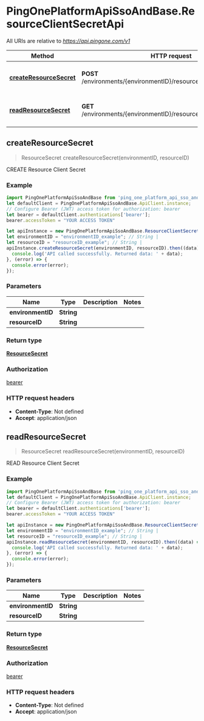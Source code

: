 # PingOnePlatformApiSsoAndBase.ResourceClientSecretApi

All URIs are relative to *https://api.pingone.com/v1*

Method | HTTP request | Description
------------- | ------------- | -------------
[**createResourceSecret**](ResourceClientSecretApi.md#createResourceSecret) | **POST** /environments/{environmentID}/resources/{resourceID}/secret | CREATE Resource Client Secret
[**readResourceSecret**](ResourceClientSecretApi.md#readResourceSecret) | **GET** /environments/{environmentID}/resources/{resourceID}/secret | READ Resource Client Secret



## createResourceSecret

> ResourceSecret createResourceSecret(environmentID, resourceID)

CREATE Resource Client Secret

### Example

```javascript
import PingOnePlatformApiSsoAndBase from 'ping_one_platform_api_sso_and_base';
let defaultClient = PingOnePlatformApiSsoAndBase.ApiClient.instance;
// Configure Bearer (JWT) access token for authorization: bearer
let bearer = defaultClient.authentications['bearer'];
bearer.accessToken = "YOUR ACCESS TOKEN"

let apiInstance = new PingOnePlatformApiSsoAndBase.ResourceClientSecretApi();
let environmentID = "environmentID_example"; // String | 
let resourceID = "resourceID_example"; // String | 
apiInstance.createResourceSecret(environmentID, resourceID).then((data) => {
  console.log('API called successfully. Returned data: ' + data);
}, (error) => {
  console.error(error);
});

```

### Parameters


Name | Type | Description  | Notes
------------- | ------------- | ------------- | -------------
 **environmentID** | **String**|  | 
 **resourceID** | **String**|  | 

### Return type

[**ResourceSecret**](ResourceSecret.md)

### Authorization

[bearer](../README.md#bearer)

### HTTP request headers

- **Content-Type**: Not defined
- **Accept**: application/json


## readResourceSecret

> ResourceSecret readResourceSecret(environmentID, resourceID)

READ Resource Client Secret

### Example

```javascript
import PingOnePlatformApiSsoAndBase from 'ping_one_platform_api_sso_and_base';
let defaultClient = PingOnePlatformApiSsoAndBase.ApiClient.instance;
// Configure Bearer (JWT) access token for authorization: bearer
let bearer = defaultClient.authentications['bearer'];
bearer.accessToken = "YOUR ACCESS TOKEN"

let apiInstance = new PingOnePlatformApiSsoAndBase.ResourceClientSecretApi();
let environmentID = "environmentID_example"; // String | 
let resourceID = "resourceID_example"; // String | 
apiInstance.readResourceSecret(environmentID, resourceID).then((data) => {
  console.log('API called successfully. Returned data: ' + data);
}, (error) => {
  console.error(error);
});

```

### Parameters


Name | Type | Description  | Notes
------------- | ------------- | ------------- | -------------
 **environmentID** | **String**|  | 
 **resourceID** | **String**|  | 

### Return type

[**ResourceSecret**](ResourceSecret.md)

### Authorization

[bearer](../README.md#bearer)

### HTTP request headers

- **Content-Type**: Not defined
- **Accept**: application/json

